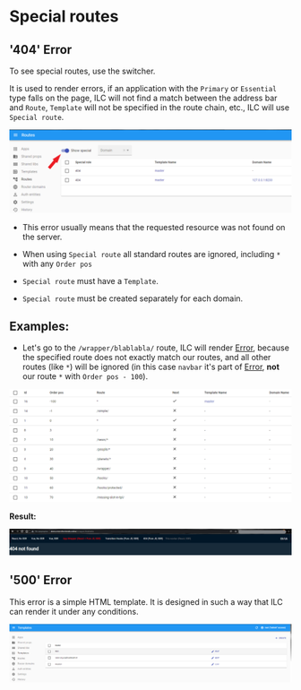 # Special routes

## '404' Error

To see special routes, use the switcher.

It is used to render errors, if an application with the `Primary` or `Essential` type falls on the page, ILC will not find a match between the address bar and `Route`, `Template` will not be specified in the route chain, etc., ILC will use `Special route`.

![ILC registry special routes switcher](../assets/routes/special-routes-switcher.png)

- This error usually means that the requested resource was not found on the server.

- When using `Special route` all standard routes are ignored, including `*` with any `Order pos`

- `Special route` must have a `Template`.

- `Special route` must be created separately for each domain.

## Examples:

- Let's go to the `/wrapper/blablabla/` route, ILC will render [Error](../global_errors_handling.md#404-error-not-found), because the specified route does not exactly match our routes, аnd all other routes (like `*`) will be ignored (in this case `navbar` it's part of [Error](../global_errors_handling.md#404-error-not-found), **not** our route `*` with `Order pos - 100`).

![ILC registry second example](../assets/routes/route.png)

**Result:**

![ILC registry fourth example result](../assets/routes/fourth-case-result.png)

## '500' Error

This error is a simple HTML template.
It is designed in such a way that ILC can render it under any conditions.

![ILC registry 500 Error](../assets/routes/500-error.png)

